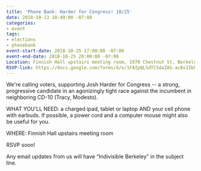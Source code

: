 ```yaml
---
title: 'Phone Bank: Harder for Congress! 10/25'
date: 2018-10-13 18:49:00 -07:00
categories:
- event
tags:
- elections
- phonebank
event-start-date: 2018-10-25 17:00:00 -07:00
event-end-date: 2018-10-25 20:00:00 -07:00
Location: Finnish Hall upstairs meeting room, 1970 Chestnut St, Berkeley
RSVP-link: https://docs.google.com/forms/d/e/1FAIpQLSdTCSdaZAS-ac8x1IbhhNwQLMTOMcK0-cSTIMLpWbxVDobvbA/viewform?usp=sf_link
---
```


We're calling voters, supporting Josh Harder for Congress -- a strong, progressive candidate in an agonizingly tight race against the incumbent in neighboring CD-10 (Tracy, Modesto).

WHAT YOU'LL NEED: a charged ipad, tablet or laptop AND your cell phone with earbuds.  If possible, a power cord and a computer mouse might also be useful for you.

WHERE:  Finnish Hall upstairs meeting room

RSVP soon!

Any email updates from us will have “Indivisible Berkeley” in the subject line.